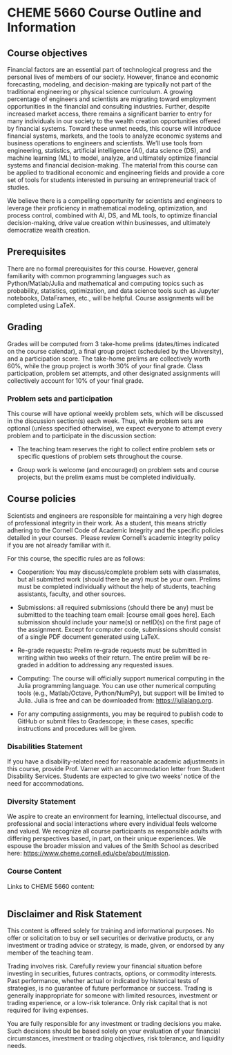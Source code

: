 # CHEME 5660 Course Outline and Information

## Course objectives 

Financial factors are an essential part of technological progress and the personal lives of members of our society. However, finance and economic forecasting, modeling, and decision-making are typically not part of the traditional engineering or physical science curriculum. A growing percentage of engineers and scientists are migrating toward employment opportunities in the financial and consulting industries. Further, despite increased market access, there remains a significant barrier to entry for many individuals in our society to the wealth creation opportunities offered by financial systems. Toward these unmet needs, this course will introduce financial systems, markets, and the tools to analyze economic systems and business operations to engineers and scientists. We’ll use tools from engineering, statistics, artificial intelligence (AI), data science (DS), and machine learning (ML) to model, analyze, and ultimately optimize financial systems and financial decision-making. The material from this course can be applied to traditional economic and engineering fields and provide a core set of tools for students interested in pursuing an entrepreneurial track of studies.  

We believe there is a compelling opportunity for scientists and engineers to leverage their proficiency in mathematical modeling, optimization, and process control, combined with AI, DS, and ML tools, to optimize financial decision-making, drive value creation within businesses, and ultimately democratize wealth creation. 

## Prerequisites
There are no formal prerequisites for this course. However, general familiarity with common programming languages such as Python/Matlab/Julia and mathematical and computing topics such as probability, statistics, optimization, and data science tools such as Jupyter notebooks, DataFrames, etc., will be helpful. Course assignments will be completed using LaTeX.

## Grading 

Grades will be computed from 3 take-home prelims (dates/times indicated on the course calendar), a final group project (scheduled by the University), and a participation score. The take-home prelims are collectively worth 60%, while the group project is worth 30% of your final grade. Class participation, problem set attempts, and other designated assignments will collectively account for 10% of your final grade.  

### Problem sets and participation
This course will have optional weekly problem sets, which will be discussed in the discussion section(s) each week. Thus, while problem sets are optional (unless specified otherwise), we expect everyone to attempt every problem and to participate in the discussion section:

* The teaching team reserves the right to collect entire problem sets or specific questions of problem sets throughout the course. 

* Group work is welcome (and encouraged) on problem sets and course projects, but the prelim exams must be completed individually. 

## Course policies 
Scientists and engineers are responsible for maintaining a very high degree of professional integrity in their work. As a student, this means strictly adhering to the Cornell Code of Academic Integrity and the specific policies detailed in your courses.  Please review Cornell’s academic integrity policy if you are not already familiar with it. 

For this course, the specific rules are as follows:

* Cooperation: You may discuss/complete problem sets with classmates, but all submitted work (should there be any) must be your own. Prelims must be completed individually without the help of students, teaching assistants, faculty, and other sources. 

* Submissions: all required submissions (should there be any) must be submitted to the teaching team email: [course email goes here]. Each submission should include your name(s) or netID(s) on the first page of the assignment. Except for computer code, submissions should consist of a single PDF document generated using LaTeX. 

* Re-grade requests: Prelim re-grade requests must be submitted in writing within two weeks of their return. The entire prelim will be re-graded in addition to addressing any requested issues. 

* Computing: The course will officially support numerical computing in the Julia programming language. You can use other numerical computing tools (e.g., Matlab/Octave, Python/NumPy), but support will be limited to Julia. Julia is free and can be downloaded from: https://julialang.org.

* For any computing assignments, you may be required to publish code to GitHub or submit files to Gradescope; in these cases, specific instructions and procedures will be given.  

### Disabilities Statement
If you have a disability-related need for reasonable academic adjustments in this course, provide Prof. Varner with an accommodation letter from Student Disability Services. Students are expected to give two weeks’ notice of the need for accommodations.

### Diversity Statement
We aspire to create an environment for learning, intellectual discourse, and professional and social interactions where every individual feels welcome and valued. We recognize all course participants as responsible adults with differing perspectives based, in part, on their unique experiences. We espouse the broader mission and values of the Smith School as described here: https://www.cheme.cornell.edu/cbe/about/mission.

### Course Content
Links to CHEME 5660 content:

```{tableofcontents}
```

## Disclaimer and Risk Statement
This content is offered solely for training and informational purposes. No offer or solicitation to buy or sell securities or derivative products, or any investment or trading advice or strategy, is made, given, or endorsed by any member of the teaching team. 

Trading involves risk. Carefully review your financial situation before investing in securities, futures contracts, options, or commodity interests. Past performance, whether actual or indicated by historical tests of strategies, is no guarantee of future performance or success. Trading is generally inappropriate for someone with limited resources, investment or trading experience, or a low-risk tolerance.  Only risk capital that is not required for living expenses.

You are fully responsible for any investment or trading decisions you make. Such decisions should be based solely on your evaluation of your financial circumstances, investment or trading objectives, risk tolerance, and liquidity needs.


